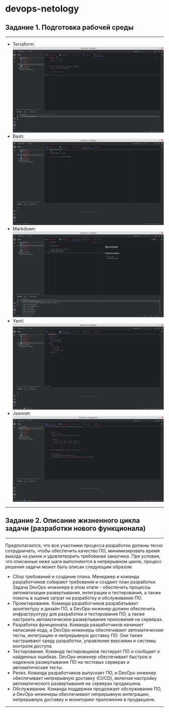 # devops-netology

## Задание 1. Подготовка рабочей среды

---
* Terraform: ![Terraform](devops-intro/img/tf.png)
* Bash: ![bahs](devops-intro/img/sh.png)
* Markdown: ![markdown](devops-intro/img/md.png)
* Yaml: ![Yaml](devops-intro/img/yaml.png)
* Jsonnet: ![Jsonnet](devops-intro/img/jsonnet.png)
---

## Задание 2. Описание жизненного цикла задачи (разработки нового функционала)

---
Предполагается, что все участники процесса разработки должны тесно сотрудничать, чтобы обеспечить качество ПО, минимизировать время выхода на рынок и удовлетворить требования заказчика. При условии, что описанные ниже шаги выполняются в непрерывном цикле, процесс решения задачи может быть описан следующим образом:

* Сбор требований и создание плана. Менеджер и команда разработчиков собирают требования и создают план разработки. Задача DevOps-инженера в этом этапе - обеспечить процессы автоматизации развертывания, интеграции и тестирования, а также помочь в оценке затрат на разработку и обслуживание ПО.
* Проектирование. Команда разработчиков разрабатывает архитектуру и дизайн ПО, а DevOps-инженер должен обеспечить инфраструктуру для разработки и тестирования ПО, а также настроить автоматическое развертывание приложения на серверах.
* Разработка функционала. Команда разработчиков начинает написание кода, а DevOps-инженеры обеспечивают автоматические тесты, интеграцию и непрерывную доставку ПО. Они также настраивают среду разработки, управление версиями и системы контроля доступа.
* Тестирование. Команда тестировщиков тестирует ПО и сообщает о найденных ошибках. DevOps-инженер обеспечивает быстрое и надежное развертывание ПО на тестовых серверах и автоматические тесты.
* Релиз. Команда разработчиков выпускает ПО, и DevOps-инженер обеспечивает непрерывную доставку (CI/CD), включая настройку автоматического развертывания на серверах продакшена.
* Обслуживание. Команда поддержки продолжает обслуживание ПО, и DevOps-инженеры обеспечивают непрерывную интеграцию, непрерывную доставку и мониторинг приложения в продакшене.
---
